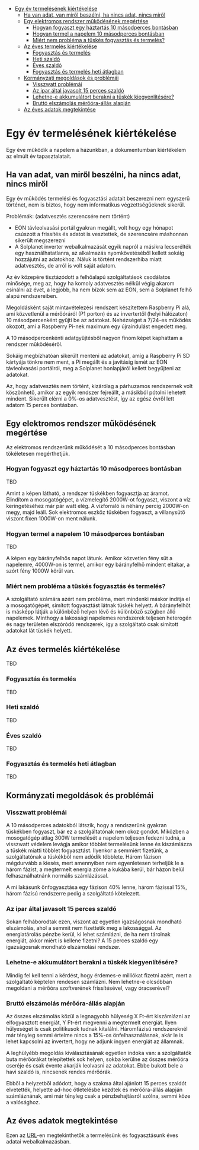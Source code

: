 - [Egy év termelésének kiértékelése](#egy-év-termelésének-kiértékelése)
  - [Ha van adat, van miről beszélni, ha nincs adat, nincs miről](#ha-van-adat-van-miről-beszélni-ha-nincs-adat-nincs-miről)
  - [Egy elektromos rendszer működésének megértése](#egy-elektromos-rendszer-működésének-megértése)
    - [Hogyan fogyaszt egy háztartás 10 másodperces bontásban](#hogyan-fogyaszt-egy-háztartás-10-másodperces-bontásban)
    - [Hogyan termel a napelem 10 másodperces bontásban](#hogyan-termel-a-napelem-10-másodperces-bontásban)
    - [Miért nem probléma a tüskés fogyasztás és termelés?](#miért-nem-probléma-a-tüskés-fogyasztás-és-termelés)
  - [Az éves termelés kiértékelése](#az-éves-termelés-kiértékelése)
    - [Fogyasztás és termelés](#fogyasztás-és-termelés)
    - [Heti szaldó](#heti-szaldó)
    - [Éves szaldó](#éves-szaldó)
    - [Fogyasztás és termelés heti átlagban](#fogyasztás-és-termelés-heti-átlagban)
  - [Kormányzati megoldások és problémái](#kormányzati-megoldások-és-problémái)
    - [Visszwatt problémái](#visszwatt-problémái)
    - [Az ipar által javasolt 15 perces szaldó](#az-ipar-által-javasolt-15-perces-szaldó)
    - [Lehetne-e akkumulátort berakni a tüskék kiegyenlítésére?](#lehetne-e-akkumulátort-berakni-a-tüskék-kiegyenlítésére)
    - [Bruttó elszámolás mérőóra-állás alapján](#bruttó-elszámolás-mérőóra-állás-alapján)
  - [Az éves adatok megtekintése](#az-éves-adatok-megtekintése)
  
# Egy év termelésének kiértékelése

Egy éve működik a napelem a házunkban, a dokumentumban kiértékelem az elmúlt év tapasztalatait.
 
## Ha van adat, van miről beszélni, ha nincs adat, nincs miről

Egy év működés termelési és fogyasztási adatait beszerezni nem egyszerű történet, nem is biztos, hogy nem informatikus végzettségűeknek sikerül.

Problémák: (adatvesztés szerencsére nem történt)

 * EON távleolvasási portál gyakran megállt, volt hogy egy hónapot csúszott a frissítés és adatot is vesztettek, de szerencsére máshonnan sikerült megszerezni
 * A Solplanet inverter webalkalmazását egyik napról a másikra lecserélték egy használhatatlanra, az alkalmazás nyomkövetéséből kellett sokáig hozzájutni az adatokhoz. Náluk is történt rendszerhiba miatt adatvesztés, de arról is volt saját adatom.

Az év közepére tisztázódott a felhőalapú szolgáltatások csodálatos minősége, meg az, hogy ha komoly adatvesztés nélkül végig akarom csinálni az évet, a legjobb, ha nem bízok sem az EON, sem a Solplanet felhő alapú rendszereiben.

Megoldásként saját mintavételezési rendszert készítettem Raspberry Pi alá, ami közvetlenül a mérőóráról (P1 porton) és az invertertől (helyi hálózaton) 10 másodpercenként gyűjti be az adatokat. Nehézséget a 7/24-es működés okozott, ami a Raspberry Pi-nek maximum egy újraindulást engedett meg.

A 10 másodpercenkénti adatgyűjtésből nagyon finom képet kaphattam a rendszer működéséről.

Sokáig megbízhatóan sikerült menteni az adatokat, amíg a Raspberry Pi SD kártyája tönkre nem ment, a Pi megállt és a javításig ismét az EON távleolvasási portálról, meg a Solplanet honlapjáról kellett begyűjteni az adatokat.

Az, hogy adatvesztés nem történt, kizárólag a párhuzamos rendszernek volt köszönhető, amikor az egyik rendszer fejreállt, a másikból pótolni lehetett mindent. Sikerült elérni a 0%-os adatvesztést, így az egész évről lett adatom 15 perces bontásban.

## Egy elektromos rendszer működésének megértése

Az elektromos rendszerünk működését a 10 másodperces bontásban tökéletesen megérthetjük.

### Hogyan fogyaszt egy háztartás 10 másodperces bontásban

TBD

Amint a képen látható, a rendszer tüskékben fogyasztja az áramot. Elindítom a mosogatógépet, a vízmelegítő 2000W-ot fogyaszt, viszont a víz keringetéséhez már pár watt elég. A vízforraló is néhány percig 2000W-on megy, majd leáll. Sok elektromos eszköz tüskében fogyaszt, a villanysütő viszont fixen 1000W-on ment nálunk.

### Hogyan termel a napelem 10 másodperces bontásban

TBD

A képen egy bárányfelhős napot látunk. Amikor közvetlen fény süt a napelemre, 4000W-on is termel, amikor egy bárányfelhő mindent eltakar, a szórt fény 1000W körül van.

### Miért nem probléma a tüskés fogyasztás és termelés?

A szolgáltató számára azért nem probléma, mert mindenki máskor indítja el a mosogatógépét, simított fogyasztást látnak tüskék helyett. A bárányfelhőt is másképp látják a különböző helyen lévő és különböző szögben álló napelemek. Minthogy a lakossági napelemes rendszerek teljesen heterogén és nagy területen elszóródó rendszerek, így a szolgáltató csak simított adatokat lát tüskék helyett.

## Az éves termelés kiértékelése

TBD

### Fogyasztás és termelés

TBD

### Heti szaldó

TBD

### Éves szaldó

TBD

### Fogyasztás és termelés heti átlagban

TBD

## Kormányzati megoldások és problémái

### Visszwatt problémái

A 10 másodperces adatokból látszik, hogy a rendszerünk gyakran tüskékben fogyaszt, bár ez a szolgáltatónak nem okoz gondot. Miközben a mosogatógép átlag 300W termelését a napelem teljesen fedezni tudná, a visszwatt védelem levágja amikor többlet termelésünk lenne és kiszámlázza a tüskék miatti többlet fogyasztást. Ilyenkor a semmiért fizetünk, a szolgáltatónak a tüskékből nem adódik többlete. Három fázison mégdurvább a kiesés, mert amennyiben nem egyenletesen terheljük le a három fázist, a megtermelt energia zöme a kukába kerül, bár házon belül felhasználhatnánk normális számlázással.

A mi lakásunk önfogyasztása egy fázison 40% lenne, három fázissal 15%, három fázisú rendszerre pedig a szolgáltató kötelezett.

### Az ipar által javasolt 15 perces szaldó

Sokan felháborodtak ezen, viszont az egyetlen igazságosnak mondható elszámolás, ahol a semmit nem fizettetik meg a lakossággal. Az energiatárolás pénzbe kerül, ki lehet számlázni, de ha nem tárolnak energiát, akkor miért is kellene fizetni? A 15 perces szaldó egy igazságosnak mondható elszámolási rendszer.

### Lehetne-e akkumulátort berakni a tüskék kiegyenlítésére?

Mindig fel kell tenni a kérdést, hogy érdemes-e milliókat fizetni azért, mert a szolgáltató képtelen rendesen számlázni. Nem lehetne-e olcsóbban megoldani a mérőóra szoftverének frissítésével, vagy óracserével?

### Bruttó elszámolás mérőóra-állás alapján

Az összes elszámolás közül a legnagyobb hülyeség X Ft-ért kiszámlázni az elfogyasztott energiát, Y Ft-ért megvenni a megtermelt energiát. Ilyen hülyeséget is csak politikusok tudnak kitalálni. Háromfázisú rendszereknél már tényleg semmi értelme nincs a 15%-os önfelhasználásnak, akár le is lehet kapcsolni az invertert, hogy ne adjunk ingyen energiát az államnak.

A leghülyébb megoldás kiválasztásának egyetlen indoka van: a szolgáltatók buta mérőórákat telepítettek sok helyen, sokba kerülne az összes mérőóra cseréje és csak évente akarják leolvasni az adatokat. Ebbe bukott bele a havi szaldó is, nincsenek rendes mérőórák.

Ebből a helyzetből adódott, hogy a szakma által ajánlott 15 perces szaldót elvetették, helyette ad-hoc ötletelésbe kezdtek és mérőóra-állás alapján számláznának, ami már tényleg csak a pénzbehajtásról szólna, semmi köze a valósághoz.

## Az éves adatok megtekintése

Ezen az [URL](https://kamutelapo.github.io/napelem)-en megtekinthetők a termelésünk és fogyasztásunk éves adatai webalkalmazásban.
